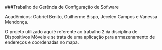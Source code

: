 ###Trabalho de Gerência de Configuração de Software

Acadêmicos: Gabriel Benito, Guilherme Bispo, Jecelen Campos e Vanessa Mendonça.

O projeto utilizado aqui é referente ao trabalho 2 da disciplina de Dispositivos Móveis e se trata de uma aplicação para armazenamento de endereços e coordenadas no mapa.
